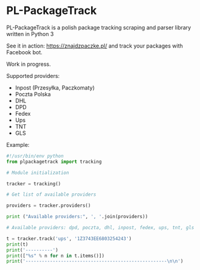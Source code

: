 # PL-PackageTrack

PL-PackageTrack is a polish package tracking scraping and parser library written in Python 3

See it in action: https://znajdzpaczke.pl/ and track your packages with Facebook bot.

Work in progress.

Supported providers:

* Inpost (Przesyłka, Paczkomaty)
* Poczta Polska
* DHL
* DPD
* Fedex
* Ups
* TNT
* GLS

Example:

```python
#!/usr/bin/env python
from plpackagetrack import tracking

# Module initialization

tracker = tracking()

# Get list of available providers

providers = tracker.providers()

print ("Available providers:", ', '.join(providers))

# Available providers: dpd, poczta, dhl, inpost, fedex, ups, tnt, gls

t = tracker.track('ups', '1Z3743EE6803254243')
print(t)
print('----------')
print(["%s" % n for n in t.items()])
print('----------------------------------------------------\n\n')

```

